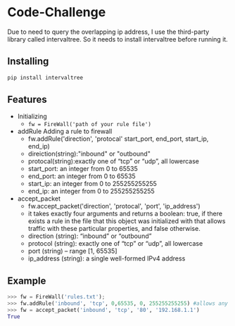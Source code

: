 # Code-Challenge

Due to need to query the overlapping ip address, I use the third-party library called intervaltree. So it needs to install intervaltree 
 before running it. 
 
 Installing
----------

```sh
pip install intervaltree
```

Features
----------
* Initializing
    *  `fw = FireWall('path of your rule file')`
* addRule
Adding a rule to firewall
    *   fw.addRule('direction', 'protocal' start_port, end_port, start_ip, end_ip)
    *   direiction(string):"inbound" or "outbound"
    *   protocal(string):exactly one of “tcp” or “udp”, all lowercase
    *   start_port: an integer from 0 to 65535
    *   end_port: an integer from 0 to 65535
    *   start_ip: an integer from 0 to 255255255255
    *   end_ip: an integer from 0 to 255255255255
* accept_packet
    * fw.accept_packet('direction', 'protocal', 'port', 'ip_address')
    * it takes exactly four arguments and returns a boolean:
    true, if there exists a rule in the file that this object was initialized with that allows traffic
    with these particular properties, and false otherwise.
    * direction (string): “inbound” or “outbound”
    * protocol (string): exactly one of “tcp” or “udp”, all lowercase
    * port (string) –  range [1, 65535]
    * ip_address (string): a single well-formed IPv4 address
 
 Example
----------
  ``` python
  >>> fw = FireWall('rules.txt'); 
  >>> fw.addRule('inbound', 'tcp', 0,65535, 0, 255255255255) #allows any tcp connection incoming
  >>> fw = accept_packet('inbound', 'tcp', '80', '192.168.1.1')
  True
  ```

